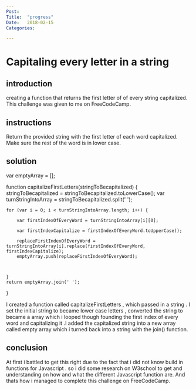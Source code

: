 ```yaml
---
Post:
Title:  "progress"
Date:   2018-02-15
Categories:

---
```

# Capitaling every letter in a string 


## introduction
 
creating a function that returns the first letter of of every string capitalized. This challenge was given to me on FreeCodeCamp. 

## instructions

Return the provided string with the first letter of each word capitalized. Make sure the rest of the word is in lower case.

## solution

var emptyArray = [];

function capitalizeFirstLetters(stringToBecapitalized) {
    stringToBecapitalized = stringToBecapitalized.toLowerCase();
    var turnStringIntoArray = stringToBecapitalized.split(' ');

    for (var i = 0; i < turnStringIntoArray.length; i++) {

        var firstIndexOfEveryWord = turnStringIntoArray[i][0];

        var firstIndexCapitalize = firstIndexOfEveryWord.toUpperCase();

        replaceFirstIndexOfEveryWord = turnStringIntoArray[i].replace(firstIndexOfEveryWord, firstIndexCapitalize);
        emptyArray.push(replaceFirstIndexOfEveryWord);

        

    }
    return emptyArray.join(' ');
}

I created a function called capitalizeFirstLetters , which passed in a string . I set the initial string to became lower case letters 
, converted the string to became a array which i looped though founding the first index of every word and capitalizing it .I added the capitalized string into a new array called empty array which i turned back into a string with the join() function. 


## conclusion 


At first i battled to get this right due to the fact that i did not know build in functions for Javascript . so i did some research on 
W3school to get and understanding on how and what the different Javascript function are. And thats how i managed to complete this challenge on FreeCodeCamp. 








